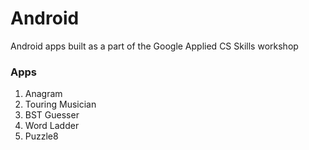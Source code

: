 # Android
Android apps built as a part of the Google Applied CS Skills workshop


### Apps
1. Anagram
2. Touring Musician
3. BST Guesser
4. Word Ladder
5. Puzzle8